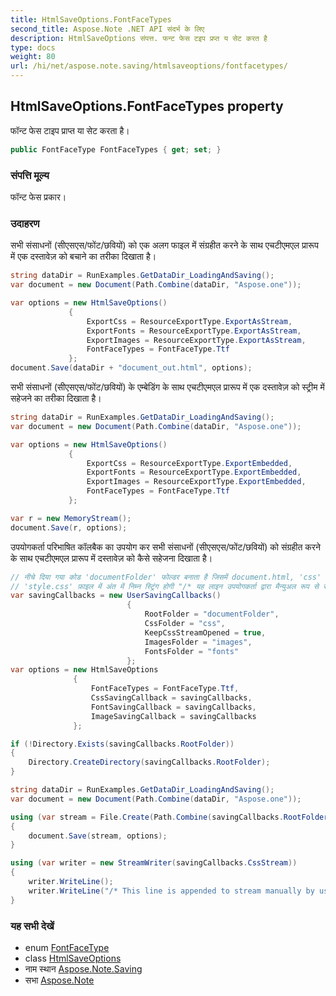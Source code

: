 ```yaml
---
title: HtmlSaveOptions.FontFaceTypes
second_title: Aspose.Note .NET API संदर्भ के लिए
description: HtmlSaveOptions संपत्त. फन्ट फेस टइप प्रप्त य सेट करत है
type: docs
weight: 80
url: /hi/net/aspose.note.saving/htmlsaveoptions/fontfacetypes/
---
```

## HtmlSaveOptions.FontFaceTypes property

फॉन्ट फेस टाइप प्राप्त या सेट करता है।

```csharp
public FontFaceType FontFaceTypes { get; set; }
```

### संपत्ति मूल्य

फॉन्ट फेस प्रकार।

### उदाहरण

सभी संसाधनों (सीएसएस/फोंट/छवियों) को एक अलग फाइल में संग्रहीत करने के साथ एचटीएमएल प्रारूप में एक दस्तावेज़ को बचाने का तरीका दिखाता है।

```csharp
string dataDir = RunExamples.GetDataDir_LoadingAndSaving();
var document = new Document(Path.Combine(dataDir, "Aspose.one"));

var options = new HtmlSaveOptions()
             {
                 ExportCss = ResourceExportType.ExportAsStream,
                 ExportFonts = ResourceExportType.ExportAsStream,
                 ExportImages = ResourceExportType.ExportAsStream,
                 FontFaceTypes = FontFaceType.Ttf
             };
document.Save(dataDir + "document_out.html", options);
```

सभी संसाधनों (सीएसएस/फोंट/छवियों) के एम्बेडिंग के साथ एचटीएमएल प्रारूप में एक दस्तावेज़ को स्ट्रीम में सहेजने का तरीका दिखाता है।

```csharp
string dataDir = RunExamples.GetDataDir_LoadingAndSaving();
var document = new Document(Path.Combine(dataDir, "Aspose.one"));

var options = new HtmlSaveOptions()
             {
                 ExportCss = ResourceExportType.ExportEmbedded,
                 ExportFonts = ResourceExportType.ExportEmbedded,
                 ExportImages = ResourceExportType.ExportEmbedded,
                 FontFaceTypes = FontFaceType.Ttf
             };

var r = new MemoryStream();
document.Save(r, options);
```

उपयोगकर्ता परिभाषित कॉलबैक का उपयोग कर सभी संसाधनों (सीएसएस/फोंट/छवियों) को संग्रहीत करने के साथ एचटीएमएल प्रारूप में दस्तावेज़ को कैसे सहेजना दिखाता है।

```csharp
// नीचे दिया गया कोड 'documentFolder' फोल्डर बनाता है जिसमें document.html, 'css' फोल्डर 'style.css' फाइल के साथ, 'इमेज' फोल्डर इमेज के साथ और 'फोंट' फोल्डर फॉन्ट के साथ होता है।
// 'style.css' फ़ाइल में अंत में निम्न स्ट्रिंग होगी "/* यह लाइन उपयोगकर्ता द्वारा मैन्युअल रूप से स्ट्रीम करने के लिए जोड़ी गई है */"
var savingCallbacks = new UserSavingCallbacks()
                          {
                              RootFolder = "documentFolder",
                              CssFolder = "css",
                              KeepCssStreamOpened = true,
                              ImagesFolder = "images",
                              FontsFolder = "fonts"
                          };
var options = new HtmlSaveOptions
              {
                  FontFaceTypes = FontFaceType.Ttf,
                  CssSavingCallback = savingCallbacks,
                  FontSavingCallback = savingCallbacks,
                  ImageSavingCallback = savingCallbacks
              };

if (!Directory.Exists(savingCallbacks.RootFolder))
{
    Directory.CreateDirectory(savingCallbacks.RootFolder);
}

string dataDir = RunExamples.GetDataDir_LoadingAndSaving();
var document = new Document(Path.Combine(dataDir, "Aspose.one"));

using (var stream = File.Create(Path.Combine(savingCallbacks.RootFolder, "document.html")))
{
    document.Save(stream, options);
}

using (var writer = new StreamWriter(savingCallbacks.CssStream))
{
    writer.WriteLine();
    writer.WriteLine("/* This line is appended to stream manually by user */");
}
```

### यह सभी देखें

* enum [FontFaceType](../../../aspose.note.saving.html/fontfacetype/)
* class [HtmlSaveOptions](../)
* नाम स्थान [Aspose.Note.Saving](../../htmlsaveoptions/)
* सभा [Aspose.Note](../../../)


